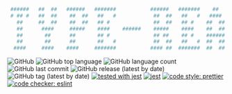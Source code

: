 ```bash
 ######   ##  ##   ######   #######           ######   #######    ##       ####   ######
 # ## #   ##  ##    ##  ##   ##   #            ##  ##   ##   #   ####     ##  ##  # ## #
   ##     ##  ##    ##  ##   ## #              ##  ##   ## #    ##  ##   ##         ##
   ##      ####     #####    ####    ######    #####    ####    ##  ##   ##         ##
   ##       ##      ##       ## #              ## ##    ## #    ######   ##         ##
   ##       ##      ##       ##   #            ##  ##   ##   #  ##  ##    ##  ##    ##
  ####     ####    ####     #######           #### ##  #######  ##  ##     ####    ####
```
![GitHub](https://img.shields.io/github/license/onesword0618/boilerplate-type-react?style=plastic) ![GitHub top language](https://img.shields.io/github/languages/top/onesword0618/boilerplate-type-react?style=plastic) ![GitHub language count](https://img.shields.io/github/languages/count/onesword0618/boilerplate-type-react?style=plastic)![GitHub last commit](https://img.shields.io/github/last-commit/onesword0618/boilerplate-type-react?style=plastic) ![GitHub release (latest by date)](https://img.shields.io/github/v/release/onesword0618/boilerplate-type-react?style=plastic)![GitHub tag (latest by date)](https://img.shields.io/github/v/tag/onesword0618/boilerplate-type-react?style=plastic)
[![tested with jest](https://img.shields.io/badge/tested_with-jest-99424f.svg)](https://github.com/facebook/jest?style=plastic) [![jest](https://jestjs.io/img/jest-badge.svg)](https://github.com/facebook/jest?style=plastic) [![code style: prettier](https://img.shields.io/badge/code_style-prettier-ff69b4.svg?style=plastic)](https://github.com/prettier/prettier)[![code checker: eslint](https://img.shields.io/badge/checker-eslint-blue?style=plastic)](https://github.com/eslint/eslint)